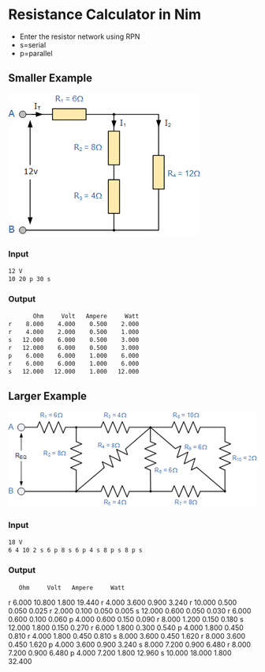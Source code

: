 # Resistance Calculator in Nim

* Enter the resistor network using RPN
* s=serial
* p=parallel

## Smaller Example

![Network](res4.gif)

### Input

```code
12 V
10 20 p 30 s
```

### Output

```code
       Ohm     Volt   Ampere     Watt
r    8.000    4.000    0.500    2.000
r    4.000    2.000    0.500    1.000
s   12.000    6.000    0.500    3.000
r   12.000    6.000    0.500    3.000
p    6.000    6.000    1.000    6.000
r    6.000    6.000    1.000    6.000
s   12.000   12.000    1.000   12.000
```

## Larger Example
![Network](res54.gif)

### Input

```code
18 V
6 4 10 2 s 6 p 8 s 6 p 4 s 8 p s 8 p s
```

### Output

       Ohm     Volt   Ampere     Watt
r    6.000   10.800    1.800   19.440
r    4.000    3.600    0.900    3.240
r   10.000    0.500    0.050    0.025
r    2.000    0.100    0.050    0.005
s   12.000    0.600    0.050    0.030
r    6.000    0.600    0.100    0.060
p    4.000    0.600    0.150    0.090
r    8.000    1.200    0.150    0.180
s   12.000    1.800    0.150    0.270
r    6.000    1.800    0.300    0.540
p    4.000    1.800    0.450    0.810
r    4.000    1.800    0.450    0.810
s    8.000    3.600    0.450    1.620
r    8.000    3.600    0.450    1.620
p    4.000    3.600    0.900    3.240
s    8.000    7.200    0.900    6.480
r    8.000    7.200    0.900    6.480
p    4.000    7.200    1.800   12.960
s   10.000   18.000    1.800   32.400
